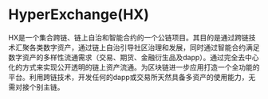 # HyperExchange(HX)

HX是一个集合跨链、链上自治和智能合约的一个公链项目。其目的是通过跨链技术汇聚各类数字资产，通过链上自治引导社区治理和发展，同时通过智能合约满足数字资产的多样性流通需求（交易、期货、金融衍生品及dapp）。通过完全去中心化的方式来实现公开透明的链上资产流通。为区块链进一步应用打造一个全功能的平台。利用跨链技术，开发任何的dapp或交易所天然具备多资产的使用能力，无需对接个别主链。


